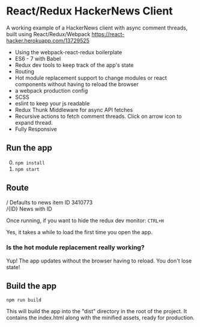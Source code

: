 # React/Redux HackerNews Client

A working example of a HackerNews client with async comment threads, built using React/Redux/Webpack https://react-hacker.herokuapp.com/13729525  

* Using the webpack-react-redux boilerplate 
* ES6 - 7 with Babel
* Redux dev tools to keep track of the app's state
* Routing
* Hot module replacement support to change modules or react components without having to reload the browser
* a webpack production config 
* SCSS
* eslint to keep your js readable
* Redux Thunk Middleware for async API fetches
* Recursive actions to fetch comment threads. Click on arrow icon to expand thread.
* Fully Responsive


## Run the app

0. ```npm install```
0. ```npm start```

## Route
/       Defaults to news item ID 3410773  
/{ID}   News with ID  

Once running, if you want to hide the redux dev monitor: ```CTRL+H```

Yes, it takes a while to load the first time you open the app.

### Is the hot module replacement really working?

Yup! The app updates without the browser having to reload. You don't lose state!

## Build the app
```npm run build```

This will build the app into the "dist" directory in the root of the project. It contains the index.html along with the minified assets, ready for production.
